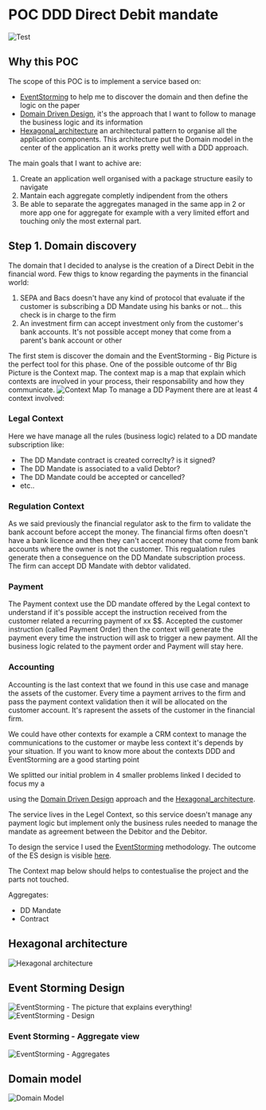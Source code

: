 # POC DDD Direct Debit mandate
![Test](https://github.com/abaddon/POC_DDD_ddmandate/workflows/Test/badge.svg)
## Why this POC

The scope of this POC is to implement a service based on:

 - [EventStorming](https://www.eventstorming.com/)  to help me to discover the domain and then define the logic on the paper
 - [Domain Driven Design](https://martinfowler.com/tags/domain%20driven%20design.html), it's the approach that I want to follow to manage the business logic and its information 
 - [Hexagonal_architecture](https://en.wikipedia.org/wiki/Hexagonal_architecture_(software)) an architectural pattern to organise all the application components. This architecture put the Domain model in the center of the application an it works pretty well with a DDD approach.

The main goals that I want to achive are:

 1. Create an application well organised with a package structure easily to navigate
 2. Mantain each aggregate completly indipendent from the others
 3. Be able to separate the aggregates managed in the same app in 2  or more app one for aggregate for example with a very limited effort and touching only the most external part.


## Step 1. Domain discovery  

The domain that I decided to analyse is the creation of a Direct Debit in the financial word.
Few thigs to know regarding the payments in the financial world:
1. SEPA and Bacs doesn't have any kind of protocol that evaluate if the customer is subscribing a DD Mandate using his banks or not... this check is in charge to the firm
2. An investment firm can accept investment only from the customer's bank accounts. It's not possible accept money that come from a parent's bank account or other

The first stem is discover the domain and the EventStorming - Big Picture is the perfect tool for this phase.
One of the possible outcome of thr Big Picture is the Context map. 
The context map is a map that explain which contexts are involved in your process, their responsability and how they communicate.
![Context Map](https://raw.githubusercontent.com/abaddon/POC_DDD_ddmandate/master/docs/ContextsMap.jpg)
To manage a DD Payment there are at least 4 context involved:
### Legal Context
Here we have manage all the rules (business logic) related to a DD mandate subscription like:
- The DD Mandate contract is created correclty? is it signed?
- The DD Mandate is associated to a valid Debtor?
- The DD Mandate could be accepted or cancelled?
- etc..
### Regulation Context
As we said previously the financial regulator ask to the firm to validate the bank account before accept the money. The financial firms often doesn't have a bank licence and then they can't accept money that come from bank accounts where the owner is not the customer.
This regualation rules generate then a conseguence on the DD Mandate subscription process. The firm can accept DD Mandate with debtor validated.
### Payment
The Payment context use the DD mandate offered by the Legal context to understand if it's possible accept the instruction received from the customer related a recurring payment of xx $$. 
Accepted the customer instruction (called Payment Order) then the context will generate the payment every time the instruction will ask to trigger a new payment.
All the business logic related to the payment order and Payment will stay here.
### Accounting
Accounting is the last context that we found in this use case and manage the assets of the customer. Every time a payment arrives to the firm and pass the payment context validation then it will be allocated on the customer account.
It's rapresent the assets of the customer in the financial firm.

We could have other contexts for example a CRM context to manage the  communications to the customer or maybe less context it's depends by your situation. 
If you want to know more about the contexts DDD and EventStorming are a good starting point

We splitted our initial problem in 4 smaller problems linked 
I decided to focus my a

 using the [Domain Driven Design](https://martinfowler.com/tags/domain%20driven%20design.html)  approach and the [Hexagonal_architecture](https://en.wikipedia.org/wiki/Hexagonal_architecture_(software)).

The service lives in the Legel Context, so this service doesn't manage any payment logic but implement only the business rules needed to manage the mandate as agreement between the Debitor and the Debitor.

To design the service I used the [EventStorming](https://www.eventstorming.com/) methodology. The outcome of the ES design is visible [here](#event-storming-design).

The Context map below should helps to contestualise the project and the parts not touched.


Aggregates: 
- DD Mandate
- Contract

## Hexagonal architecture
![Hexagonal architecture](./docs/HexagonalArchitecture.jpg)

## Event Storming Design

![EventStorming - The picture that explains everything!](./docs/EventStormingDesignLegend.jpg)
![EventStorming - Design](./docs/EventStormingDesign.jpg)
### Event Storming - Aggregate view
![EventStorming - Aggregates](./docs/AggregateDefinition.jpg)

## Domain model
![Domain Model](./docs/DomainModel.jpg)
<!--stackedit_data:
eyJoaXN0b3J5IjpbLTE4MjIwNDkxMTUsLTE3Mjk2NTMzMjcsLT
IwMjY3NzQzNTEsMTgzODM2NDI1LDUxODYwNjE5NiwtMTQ4MDc2
MDU1MF19
-->
